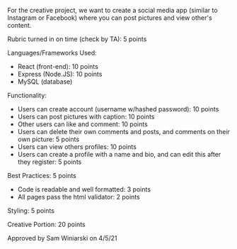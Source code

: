 For the creative project, we want to create a social media app (similar to Instagram or Facebook) where you can post pictures and view other's content.

Rubric turned in on time (check by TA): 5 points

Languages/Frameworks Used:
- React (front-end): 10 points
- Express (Node.JS): 10 points
- MySQL (database)

Functionality:
- Users can create account (username w/hashed password): 10 points
- Users can post pictures with caption: 10 points
- Other users can like and comment: 10 points
- Users can delete their own comments and posts, and comments on their own picture: 5 points
- Users can view others profiles: 10 points
- Users can create a profile with a name and bio, and can edit this after they register: 5 points

Best Practices: 5 points
- Code is readable and well formatted: 3 points
- All pages pass the html validator: 2 points

Styling: 5 points

Creative Portion: 20 points

Approved by Sam Winiarski on 4/5/21
